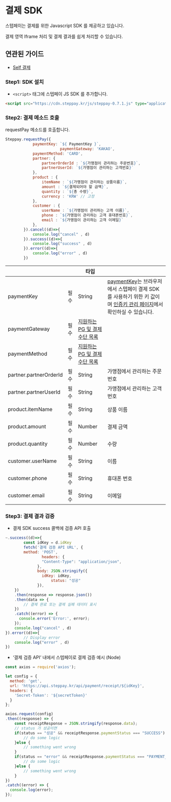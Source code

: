 # 결제 SDK

스텝페이는 결제를 위한 Javascript SDK 를 제공하고 있습니다.

결제 영역 Iframe 처리 및 결제 결과를 쉽게 처리할 수 있습니다.

## 연관된 가이드

- [Self 결제](./07-2_Self_결제.md)

### Step1: SDK 설치

- `<script>` 태그에 스텝페이 JS SDK 를 추가합니다.

```html
<script src="https://cdn.steppay.kr/js/steppay-0.7.1.js" type="application/javascript"></script>
```

### Step2: 결제 메소드 호출

requestPay 메소드를 호출합니다.

```jsx
Steppay.requestPay({
            paymentKey: `${ PaymentKey }`,
						paymentGateway: 'KAKAO',
            paymentMethod: 'CARD',
            partner: {
                partnerOrderId : `${가맹점이 관리하는 주문번호}`,
                partnerUserId: `${가맹점이 관리하는 고객번호}`
            },
            product : {
                itemName : `${가맹점이 관리하는 상품이름}`,
                amount : `${결제되어야 할 금액}`,
                quantity : `${총 수량}`,
                currency : 'KRW' // 고정
            },
            customer : {
                userName : `${가맹점이 관리하는 고객 이름}`,
                phone : `${가맹점이 관리하는 고객 휴대폰번호}`,
                email : `${가맹점이 관리하는 고객 이메일}`
            },
        }).cancel((d)=>{
            console.log("cancel" , d)
        }).success((d)=>{
            console.log("success" , d)
        }).error((d)=>{
            console.log("error" , d)
        })
```

|  |  | 타입                                              |                                                                                                                                |
| --- | --- |-------------------------------------------------|--------------------------------------------------------------------------------------------------------------------------------|
| paymentKey | 필수 | String                                          | [paymentKey](./01_인증.md)는 브라우저에서 스텝페이 결제 SDK를 사용하기 위한 키 값이며 [인증키 관리 페이지](https://portal.steppay.kr/setting/key)에서 확인하실 수 있습니다. |
| paymentGateway | 필수 | [지원하는 PG 및 결제수단 목록](./07-0_결제.md#지원하는-pg-및-결제수단) |                                                                                                                                |
| paymentMethod | 필수 | [지원하는 PG 및 결제수단 목록](./07-0_결제.md#지원하는-pg-및-결제수단)                 |                                                                                                                                |
| partner.partnerOrderId | 필수 | String                                          | 가맹점에서 관리하는 주문번호                                                                                                                |
| partner.partnerUserId | 필수 | String                                          | 가맹점에서 관리하는 고객번호                                                                                                                |
| product.itemName | 필수 | String                                          | 상품 이름                                                                                                                          |
| product.amount | 필수 | Number                                          | 결제 금액                                                                                                                          |
| product.quantity | 필수 | Number                                          | 수량                                                                                                                             |
| customer.userName | 필수 | String                                          | 이름                                                                                                                             |
| customer.phone | 필수 | String                                          | 휴대폰 번호                                                                                                                         |
| customer.email | 필수 | String                                          | 이메일                                                                                                                            |

### Step3: 결제 결과 검증

- 결제 SDK success 콜백에 검증 API 호출

```jsx
~.success((d)=>{
		const idKey = d.idKey
		fetch('결제 검증 API URL', {
        method: 'POST',
				headers: {
			    "Content-Type": "application/json",
			  },
			  body: JSON.stringify({
			    idKey: idKey,
					status: "성공"
			  }),
    })
    .then(response => response.json())
    .then(data => {
        // 결제 완료 또는 결제 실패 데이터 표시
    })
    .catch((error) => {
      console.error('Error:', error);
    });
    console.log("cancel" , d)
}).error((d)=>{
		// Display error
    console.log("error" , d)
})
```

- ‘결제 검증 API’ 내에서 스텝페이로 결제 검증 예시 (Node)

```jsx
const axios = require('axios');

let config = {
  method: 'get',
  url: 'https://api.steppay.kr/api/payment/receipt/${idKey}',
  headers: { 
    'Secret-Token': '${secretToken}'
  }
};

axios.request(config)
.then((response) => {
	const receiptResponse = JSON.stringify(response.data);
	// status 가 성공이면
	if(status == "성공" && receiptResponse.paymentStatus === "SUCCESS") {
		// do some logic
	}else {
		// something went wrong
	}
	if(status == "error" && receiptResponse.paymentStatus === "PAYMENT_FAILURE") {
		// do some logic
	}else {
		// something went wrong
	}
})
.catch((error) => {
  console.log(error);
});
```